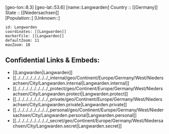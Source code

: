 ﻿---
location: [53.6,8.3] 
mapzoom: [7,12] 
mapmarker: city 
type: City
tags:
- geo/City


SpocWebEntityId: 31842
isDeleted: false
confidential: public

---
[geo-lon::8.3] 
[geo-lat::53.6] 
[name::Langwarden] 
Country :: [[Germany]]  
State :: [[Niedersachsen]]  
[Population::] 
[Unknown::] 


```leaflet
id: Langwarden
coordinates: [[Langwarden]] 
markerFile: [[Langwarden]] 
defaultZoom: 11 
maxZoom: 18
```


## Confidential Links & Embeds: 
- [[Langwarden|Langwarden]]  
- [[../../../../../../../../_internal/geo/Continent/Europe/Germany/West/Niedersachsen/City/Langwarden.internal|Langwarden.internal]] 
- [[../../../../../../../../_protect/geo/Continent/Europe/Germany/West/Niedersachsen/City/Langwarden.protect|Langwarden.protect]] 
- [[../../../../../../../../_private/geo/Continent/Europe/Germany/West/Niedersachsen/City/Langwarden.private|Langwarden.private]] 
- [[../../../../../../../../_personal/geo/Continent/Europe/Germany/West/Niedersachsen/City/Langwarden.personal|Langwarden.personal]] 
- [[../../../../../../../../_secret/geo/Continent/Europe/Germany/West/Niedersachsen/City/Langwarden.secret|Langwarden.secret]] 
